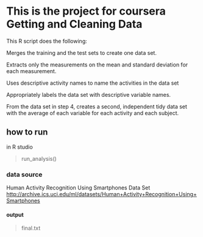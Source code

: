# This is the project for coursera Getting and Cleaning Data 

This R script does the following:

Merges the training and the test sets to create one data set.

Extracts only the measurements on the mean and standard deviation for each measurement. 

Uses descriptive activity names to name the activities in the data set

Appropriately labels the data set with descriptive variable names. 

From the data set in step 4, creates a second, independent tidy data set with the average of each variable for each activity and each subject.


## how to run 
  in R studio 
  >run_analysis()

### data source 
Human Activity Recognition Using Smartphones Data Set
http://archive.ics.uci.edu/ml/datasets/Human+Activity+Recognition+Using+Smartphones

#### output 
>final.txt
